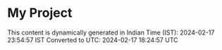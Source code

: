 # My Project

This content is dynamically generated in Indian Time (IST): 2024-02-17 23:54:57 IST
Converted to UTC: 2024-02-17 18:24:57 UTC
